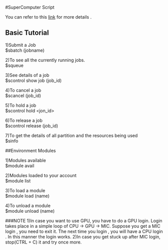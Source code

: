 #SuperComputer Script

You can refer to this [link](https://rohanrajblogs.blogspot.in/2017/01/supercomputer-param-ishan.html) for more details .

## Basic Tutorial

1)Submit a Job <br />
$sbatch (jobname)

2)To see all the currently running jobs.<br />
$squeue

3)See details of a job<br />
$scontrol show job (job_id)

4)To cancel a job<br />
$scancel (job_id)

5)To hold a job<br />
$scontrol hold <jon_id>

6)To release a job<br />
$scontrol release (job_id)

7)To get the details of all partition and the resources being used <br />
$sinfo

##Environment Modules

1)Modules available<br /> 
$module avail

2)Modules loaded to your account<br />
$module list

3)To load a module <br />
$module load (name)

4)To unload a module <br />
$module unload (name)

###NOTE
1)In case you want to use GPU, you have to do a GPU login. Login takes place in a simple loop of CPU -> GPU -> MIC. Suppose you get a MIC login , you need to exit it. The next time you login , you will have a CPU login . In this manner the login works. 
2)In case you get stuck up after MIC login, stop(CTRL + C) it and try once more.
 

